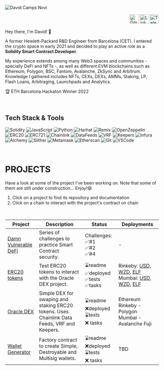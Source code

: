 ![David Camps Novi](https://github.com/fields93/readme-rss/blob/main/github-main.png "David Camps Novi")

<div id="socials">
  <a href="https://t.me/fields93">
    <img src="https://cdn3.iconfinder.com/data/icons/social-icons-33/512/Telegram-512.png" alt="Telegram" width="30" align="right"/>
  </a>
  <a href="https://www.linkedin.com/in/davidcampsnovi/">
    <img src="https://cdn-icons-png.flaticon.com/512/145/145807.png" alt="LinkedIn" width="30" align="right"/>
  </a>
  <a href="mailto:davidcamps67@gmail.com">
    <img src="https://cdn3.iconfinder.com/data/icons/logos-brands-3/24/logo_brand_brands_logos_gmail-512.png" alt="Gmail" width="30" align="right"/>
  </a>
</div>

<br>
<br>

Hey there, I'm David! 👋

A former Hewlett-Packard R&D Engineer from Barcelona (CET). I entered the crypto space in early 2021 and decided to play an active role as a <b>Solidity Smart Contract Developer</b>.

My experience extends among many Web3 spaces and communities - specially DeFi and NFTs -, as well as different EVM blockchains such as Ethereum, Polygon, BSC, Fantom, Avalanche, ZkSync and Arbitrum. Knowledge I gathered includes NFTs, CEXs, DEXs, AMMs, Staking, LP, Flash Loans, Arbitraging, Launchpads and Analytics.

🏆 ETH Barcelona Hackaton Winner 2022

<br>

## Tech Stack & Tools

![Solidity](https://img.shields.io/badge/language-Solidity-brightgreen "Solidity")
![JavaScript](https://img.shields.io/badge/language-JavaScript-brightgreen "JavaScript")
![Python](https://img.shields.io/badge/language-Python-brightgreen "Python")
![Harhat](https://img.shields.io/badge/IDE-Hardhat-yellow "Hardhat")
![Remix](https://img.shields.io/badge/IDE-Remix-yellow "Remix")
![OpenZeppelin](https://img.shields.io/badge/library-OpenZeppelin-blueviolet "OpenZeppelin")
![ERC20](https://img.shields.io/badge/library-ERC20-blueviolet "ERC20")
![ERC721](https://img.shields.io/badge/library-ERC721-blueviolet "ERC721")
![Chainlink](https://img.shields.io/badge/oracle-Chainlink-blue "Chainlink")
![DataFeeds](https://img.shields.io/badge/oracle-DataFeeds-blue "DataFeeds")
![VRF](https://img.shields.io/badge/oracle-VRF-blue "VRF")
![Keepers](https://img.shields.io/badge/oracle-Keepers-blue "Keepers")
![Infura](https://img.shields.io/badge/node-Infura-yellowgreen "Infura")
![Alchemy](https://img.shields.io/badge/node-Alchemy-yellowgreen "Alchemy")
![Slither](https://img.shields.io/badge/audit-Slither-red "Slither")
![Metamask](https://img.shields.io/badge/tool-Metamask-9cf "Metamask")
![Etherscan](https://img.shields.io/badge/tool-Etherscan-9cf "Etherscan")
![Git](https://img.shields.io/badge/tool-Git-9cf "Git")
![VSCode](https://img.shields.io/badge/tool-VSCode-9cf "VSCode")

<br>

# PROJECTS

Have a look at some of the project I've been working on. Note that some of them are still under construction... Enjoy!😄

1. Click on a project to find its repository and documentation
2. Click on a chain to interact with the project's contract on chain

<br>

| Project                   | Description     | &nbsp;&nbsp;&nbsp;&nbsp;&nbsp;Status&nbsp;&nbsp;&nbsp;&nbsp;&nbsp;            | Deployments
| ---                       | ---             | ---               | ---     
| [Damn Vulnerable DeFi](https://github.com/fields93/damn-vulnerable-defi)| Series of challenges to practice Smart Contract security. | Challenges:<br>✅#1 <br>✅#2 <br>✅#4| -
| [ERC20 tokens](https://github.com/fields93/erc20-tokens)| Test ERC20 tokens to interact with the Oracle DEX project. | ⌛️readme <br> ✅deployed <br> ✅tests <br> ✅tasks  | Rinkeby: [USD](https://rinkeby.etherscan.io/address/0x389D184A7690833Fc86ACBA7297f79d46b0Ab9e0#code), [WZD](https://rinkeby.etherscan.io/address/0x15329cB93f68EF6431Ca449710eCACf32B9f0B26#code), [ELF](https://rinkeby.etherscan.io/address/0x2d38BFb20Ec8Cc08ba0D4fC15441Ff289EF10dCE#code) <br> Mumbai: [USD](https://mumbai.polygonscan.com/address/0x021EdbAc1699F3c9d7550946c3bCBb3D81Dff43c#code), [WZD](https://mumbai.polygonscan.com/address/0x5fEa889B4193A74F8cCf28bcc629ac32c0a83F0F#code), [ELF](https://mumbai.polygonscan.com/address/0xb21571293d325b27C425fEA0CDc7752027B4DC74#code)
| [Oracle DEX](https://github.com/fields93/simple-oracle-DEX) | Simple DEX for swaping and staking ERC20 tokens. Uses Chainlink Data Feeds, VRF and Keepers. |⌛️readme <br> ❌deployed <br> ⌛️tests <br> ❌ tasks  | Ethereum Rinkeby - Polygon Mumbai - Avalanche Fuji
| [Wallet Generator](https://github.com/fields93/wallet-generator)| Factory contract to create Simple, Destroyable and Multisig wallets. |⌛️readme <br> ❌deployed <br> ⌛️tests <br> ❌ tasks  | TBD
  

<!--
**fields93/fields93** is a ✨ _special_ ✨ repository because its `README.md` (this file) appears on your GitHub profile.

⚡Metamask -- As a wallet to deploy on testnets or mainnets.

⚡Alchemy and Infura -- RPC entry points to blockchain.

⚡Etherscan -- And other blockchain explorers to verify contracts, interact with them and get additional info.

⚡VSCode and Git -- To develop and organize code, to be later updated on Github.

⚡OpenZeppelin -- Libraries, specially ERC20 and ERC721.

⚡Chainlink -- Tools to develop hybrid smart contracts, both Data Feeds and VRF. Soon working with Keepers.

⚡Slither and Manticore -- From Trail of Bits to filter out smart contract vulnerabilities.

⚡IPFS and Filecoin -- To store NFTs. 
- Solidity 
- Remix & Hardat
- Metamask
- Infura & Alchemy
- Etherscan
- VSCode and Git
- OpenZeppelin
- Chainlink
- Slither & Manticore
- IPFS & Filecoin

![Manticore](https://img.shields.io/badge/audit-Manticore-red "Manticore")
![IPFS](https://img.shields.io/badge/tool-IPFS-9cf "IPFS")
![Filecoin](https://img.shields.io/badge/tool-Filecoin-9cf "Filecoin")
-->
